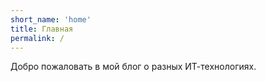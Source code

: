 ```yaml
---
short_name: 'home'
title: Главная
permalink: /
---
```


Добро пожаловать в мой блог о разных ИТ-технологиях.
